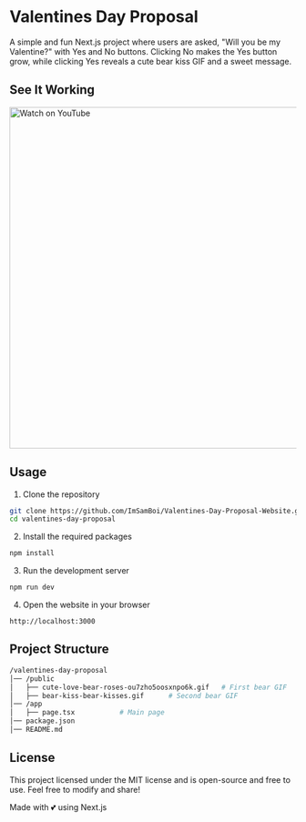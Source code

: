 # Valentines Day Proposal

A simple and fun Next.js project where users are asked, "Will you be my Valentine?" with Yes and No buttons. Clicking No makes the Yes button grow, while clicking Yes reveals a cute bear kiss GIF and a sweet message.

## See It Working

<a href="https://www.youtube.com/watch?v=60mBetUNS88&t=0s" target="_blank">
  <img src="https://img.youtube.com/vi/60mBetUNS88/maxresdefault.jpg" alt="Watch on YouTube" width="600">
</a>

## Usage

1. Clone the repository

```sh
git clone https://github.com/ImSamBoi/Valentines-Day-Proposal-Website.git
cd valentines-day-proposal
```

2. Install the required packages

```sh
npm install
```

3. Run the development server

```sh
npm run dev
```

4. Open the website in your browser

```arduino
http://localhost:3000
```

## Project Structure

```bash
/valentines-day-proposal
│── /public
│   ├── cute-love-bear-roses-ou7zho5oosxnpo6k.gif   # First bear GIF
│   ├── bear-kiss-bear-kisses.gif      # Second bear GIF
│── /app
│   ├── page.tsx           # Main page
│── package.json
│── README.md
```

## License

This project licensed under the MIT license and is open-source and free to use. Feel free to modify and share!

Made with 💕 using Next.js
